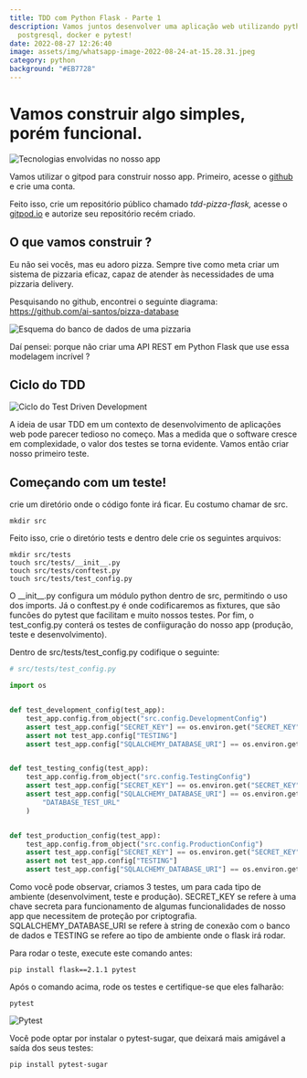 ```yaml
---
title: TDD com Python Flask - Parte 1
description: Vamos juntos desenvolver uma aplicação web utilizando python,
  postgresql, docker e pytest!
date: 2022-08-27 12:26:40
image: assets/img/whatsapp-image-2022-08-24-at-15.28.31.jpeg
category: python
background: "#EB7728"
---
```

# Vamos construir algo simples, porém funcional.

![Tecnologias envolvidas no nosso app](assets/img/whatsapp-image-2022-08-24-at-15.28.31.jpeg "Tecnologias envolvidas em nosso app")

Vamos utilizar o gitpod para construir nosso app. Primeiro, acesse o [github](https://github.com) e crie uma conta.

Feito isso, crie um repositório público chamado *tdd-pizza-flask,* acesse o[ gitpod.io](https://gitpod.io) e autorize seu repositório recém criado. 

## O que vamos construir ?

Eu não sei vocês, mas eu adoro pizza. Sempre tive como meta criar um sistema de pizzaria eficaz, capaz de atender às necessidades de uma pizzaria delivery.

Pesquisando no github, encontrei o seguinte diagrama: <https://github.com/ai-santos/pizza-database>

![Esquema do banco de dados de uma pizzaria](assets/img/pizzadb-schema-2.png "Esquema do banco de dados de uma pizzaria")

Daí pensei: porque não criar uma API REST em Python Flask que use essa modelagem incrível ? 

## Ciclo do TDD

![Ciclo do Test Driven Development](assets/img/img-tdd.png "Ciclo do TDD")

A ideia de usar TDD em um contexto de desenvolvimento de aplicações web pode parecer tedioso no começo. Mas a medida que o software cresce em complexidade, o valor dos testes se torna evidente. Vamos então criar nosso primeiro teste.

## Começando com um teste!

crie um diretório onde o código fonte irá ficar. Eu costumo chamar de src.

```shell
mkdir src
```

Feito isso, crie o diretório tests e dentro dele crie os seguintes arquivos:

```shell
mkdir src/tests
touch src/tests/__init__.py 
touch src/tests/conftest.py  
touch src/tests/test_config.py
```

O \_\_init\_\_.py configura um módulo python dentro de src, permitindo o uso dos imports. Já o conftest.py é onde codificaremos as fixtures, que são funcões do pytest que facilitam e muito nossos testes. Por fim, o test_config.py conterá os testes de confiiguração do nosso app (produção, teste e desenvolvimento).

Dentro de src/tests/test_config.py codifique o seguinte:

```python
# src/tests/test_config.py

import os


def test_development_config(test_app):
    test_app.config.from_object("src.config.DevelopmentConfig")
    assert test_app.config["SECRET_KEY"] == os.environ.get("SECRET_KEY") or "açaicombanana2022"
    assert not test_app.config["TESTING"]
    assert test_app.config["SQLALCHEMY_DATABASE_URI"] == os.environ.get("DATABASE_URL")


def test_testing_config(test_app):
    test_app.config.from_object("src.config.TestingConfig")
    assert test_app.config["SECRET_KEY"] == os.environ.get("SECRET_KEY") or "açaicombanana2022"
    assert test_app.config["SQLALCHEMY_DATABASE_URI"] == os.environ.get(
        "DATABASE_TEST_URL"
    )


def test_production_config(test_app):
    test_app.config.from_object("src.config.ProductionConfig")
    assert test_app.config["SECRET_KEY"] == os.environ.get("SECRET_KEY") or "açaicombanana2022"
    assert not test_app.config["TESTING"]
    assert test_app.config["SQLALCHEMY_DATABASE_URI"] == os.environ.get("DATABASE_URL")
```

Como você pode observar, criamos 3 testes, um para cada tipo de ambiente (desenvolviment, teste e  produção). SECRET_KEY se refere à uma chave secreta para funcionamento de algumas funcionalidades de nosso app que necessitem de proteção por criptografia. SQLALCHEMY_DATABASE_URI se refere à string de conexão com o banco de dados e TESTING se refere ao tipo de ambiente onde o flask irá rodar.

Para rodar o teste, execute este comando antes:

```shell
pip install flask==2.1.1 pytest
```

Após o comando acima, rode os testes e certifique-se que eles falharão:

```shell
pytest
```

![Pytest](assets/img/pytest.png "Pytest")

Você pode optar por instalar o pytest-sugar, que deixará mais amigável a saída dos seus testes:

```shell
pip install pytest-sugar
```